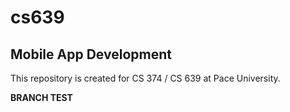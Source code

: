 # cs639

## Mobile App Development

This repository is created for CS 374 / CS 639 at Pace University.

**BRANCH TEST**


